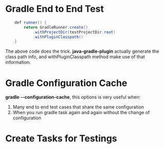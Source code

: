 # Gradle End to End Test
```java
    def runner() {
        return GradleRunner.create()
            .withProjectDir(testProjectDir.root)
            .withPluginClasspath()
    }
```

The above code does the trick. **java-gradle-plugin** actually generate the class path info, and withPluginClasspath
method make use of that information.

# Gradle Configuration Cache
**gradle --configuration-cache**, this options is very useful when:
1. Many end to end test cases that share the same configuration
2. When you run gradle task again and again without the change of configuration

# Create Tasks for Testings

